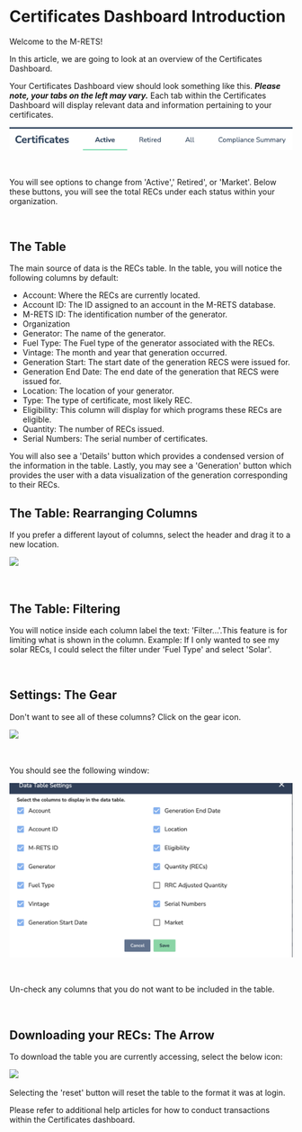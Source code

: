 # Certificates Dashboard Introduction

Welcome to the M-RETS! 

In this article, we are going to look at an overview of the Certificates Dashboard. 

Your Certificates Dashboard view should look something like this. ***Please note, your tabs on the left may vary.*** Each tab within the Certificates Dashboard will display relevant data and information pertaining to your certificates. 

![](https://github.com/markmrets/photos/blob/master/Certificates%20Dashboard%20.png?raw=true)

<br>

You will see options to change from 'Active',' Retired', or 'Market'. Below these buttons, you will see the total  RECs under each status within your organization.

<br>

## The Table

The main source of data is the RECs table. In the table, you will notice the following columns by default:

-   Account: Where the RECs are currently located.
-   Account ID: The ID assigned to an account in the M-RETS database.
-   M-RETS ID: The identification number of the generator.
-   Organization
-   Generator: The name of the generator. 
-   Fuel Type: The Fuel type of the generator associated with the RECs. 
-   Vintage: The month and year that generation occurred.
-   Generation Start: The start date of the generation RECS were issued for.
-   Generation End Date: The end date of the generation that RECS were issued for.
-   Location: The location of your generator.
-   Type: The type of certificate, most likely REC.
-   Eligibility: This column will display for which programs these RECs are eligible.
-   Quantity: The number of RECs issued.
-   Serial Numbers: The serial number of certificates.

You will also see a 'Details' button which provides a condensed version of the information in the table.
Lastly, you may see a 'Generation' button which provides the user with a data visualization of the generation corresponding to their RECs.
<br>

## The Table: Rearranging Columns

If you prefer a different layout of columns, select the header and drag it to a new location. 

![](https://github.com/mrets/photos/blob/master/certificates_tab3.gif?raw=true)

<br>

## The Table: Filtering

You will notice inside each column label the text: 'Filter...'.This feature is for limiting what is shown in the column. Example: If I only wanted to see my solar RECs, I could select the filter under 'Fuel Type' and select 'Solar'.

<br>

## Settings: The Gear

Don't want to see all of these columns? Click on the gear icon.

![](https://github.com/mrets/photos/blob/master/certificates_tab4.png?raw=true)

<br>

You should see the following window:

![](https://github.com/markmrets/photos/blob/master/Data%20Table%20Settings%20.png?raw=true)

<br>

Un-check any columns that you do not want to be included in the table.

<br>

## Downloading your RECs: The Arrow

To download the table you are currently accessing, select the below icon:

![](https://github.com/mrets/photos/blob/master/certificates_tab6.png?raw=true)

Selecting the 'reset' button will reset the table to the format it was at login. 

Please refer to additional help articles for how to conduct transactions within the Certificates dashboard. 
